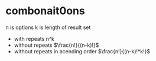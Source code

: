 # combonait0ons
n is options
k is length of result set

- with repeats n^k
- without repeats $\frac{n!}{(n-k)!}$
- without repeats in acending order $\frac{n!}{(n-k)!*k!}$